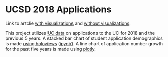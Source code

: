 # UCSD 2018 Applications

Link to artclie [with visualizations](https://tritonnews.github.io/ucsd_2018_application/) and [without visualizations](http://triton.news/2018/01/uc-san-diego-second-applied-uc-system/).

This project utilizes [UC data](http://www.ucop.edu/institutional-research-academic-planning/content-analysis/ug-admissions/student-workforce-data.html) on applications to the UC for 2018 and the previous 5 years. A stacked bar chart of student application demographics is made [using holoviews](http://holoviews.org/) ([ipynb](https://github.com/TritonNews/ucsd_2018_application/blob/master/UCSD_Application_Data.ipynb)). A line chart of application number growth for the past five years is made using [plotly](https://plot.ly/~malelew/3/).

